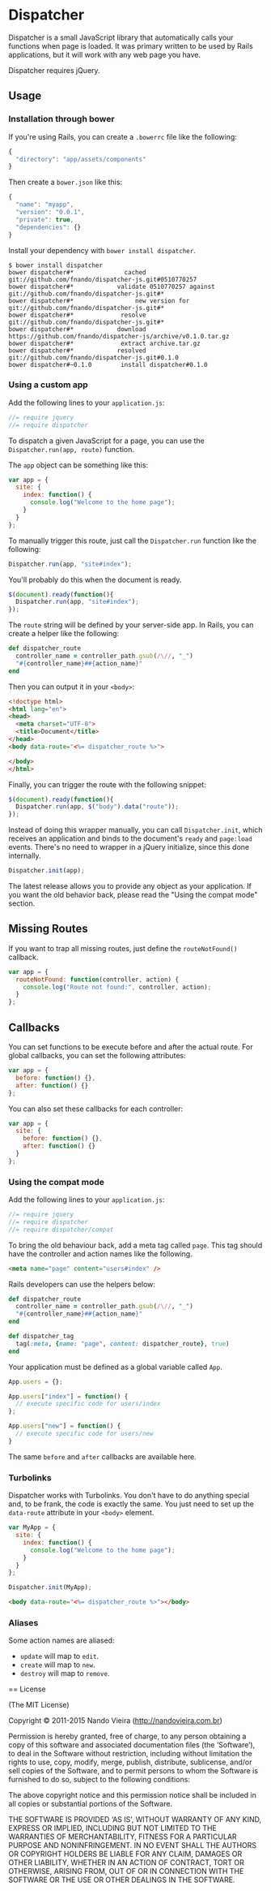 # Dispatcher

Dispatcher is a small JavaScript library that automatically calls your functions when page is loaded. It was primary written to be used by Rails applications, but it will work with any web page you have.

Dispatcher requires jQuery.

## Usage

### Installation through bower

If you're using Rails, you can create a `.bowerrc` file like the following:

```javascript
{
  "directory": "app/assets/components"
}
```

Then create a `bower.json` like this:

```javascript
{
  "name": "myapp",
  "version": "0.0.1",
  "private": true,
  "dependencies": {}
}
```

Install your dependency with `bower install dispatcher`.

```text
$ bower install dispatcher
bower dispatcher#*              cached git://github.com/fnando/dispatcher-js.git#0510770257
bower dispatcher#*            validate 0510770257 against git://github.com/fnando/dispatcher-js.git#*
bower dispatcher#*                 new version for git://github.com/fnando/dispatcher-js.git#*
bower dispatcher#*             resolve git://github.com/fnando/dispatcher-js.git#*
bower dispatcher#*            download https://github.com/fnando/dispatcher-js/archive/v0.1.0.tar.gz
bower dispatcher#*             extract archive.tar.gz
bower dispatcher#*            resolved git://github.com/fnando/dispatcher-js.git#0.1.0
bower dispatcher#~0.1.0        install dispatcher#0.1.0
```

### Using a custom app

Add the following lines to your `application.js`:

```javascript
//= require jquery
//= require dispatcher
```

To dispatch a given JavaScript for a page, you can use the `Dispatcher.run(app, route)` function.

The `app` object can be something like this:

```javascript
var app = {
  site: {
    index: function() {
      console.log("Welcome to the home page");
    }
  }
};
```

To manually trigger this route, just call the `Dispatcher.run` function like the following:

```javascript
Dispatcher.run(app, "site#index");
```

You'll probably do this when the document is ready.

```javascript
$(document).ready(function(){
  Dispatcher.run(app, "site#index");
});
```

The `route` string will be defined by your server-side app. In Rails, you can create a helper like the following:

```ruby
def dispatcher_route
  controller_name = controller_path.gsub(/\//, "_")
  "#{controller_name}##{action_name}"
end
```

Then you can output it in your `<body>`:

```html
<!doctype html>
<html lang="en">
<head>
  <meta charset="UTF-8">
  <title>Document</title>
</head>
<body data-route="<%= dispatcher_route %>">

</body>
</html>
```

Finally, you can trigger the route with the following snippet:

```javascript
$(document).ready(function(){
  Dispatcher.run(app, $("body").data("route"));
});
```

Instead of doing this wrapper manually, you can call `Dispatcher.init`, which receives an application and binds to the document's `ready` and `page:load` events. There's no need to wrapper in a jQuery initialize, since this done internally.

```javascript
Dispatcher.init(app);
```

The latest release allows you to provide any object as your application. If you want the old behavior back, please read the "Using the compat mode" section.

## Missing Routes

If you want to trap all missing routes, just define the `routeNotFound()` callback.

```javascript
var app = {
  routeNotFound: function(controller, action) {
    console.log("Route not found:", controller, action);
  }
};
```

## Callbacks

You can set functions to be execute before and after the actual route. For global callbacks, you can set the following attributes:

```javascript
var app = {
  before: function() {},
  after: function() {}
};
```

You can also set these callbacks for each controller:

```javascript
var app = {
  site: {
    before: function() {},
    after: function() {}
  }
};
```

### Using the compat mode

Add the following lines to your `application.js`:

```javascript
//= require jquery
//= require dispatcher
//= require dispatcher/compat
```

To bring the old behaviour back, add a meta tag called `page`. This tag should have the controller and action names like the following.

```html
<meta name="page" content="users#index" />
```

Rails developers can use the helpers below:

```ruby
def dispatcher_route
  controller_name = controller_path.gsub(/\//, "_")
  "#{controller_name}##{action_name}"
end

def dispatcher_tag
  tag(:meta, {name: "page", content: dispatcher_route}, true)
end
```

Your application must be defined as a global variable called `App`.

```javascript
App.users = {};

App.users["index"] = function() {
  // execute specific code for users/index
};

App.users["new"] = function() {
  // execute specific code for users/new
}
```

The same `before` and `after` callbacks are available here.

### Turbolinks

Dispatcher works with Turbolinks. You don't have to do anything special and, to be frank, the code is exactly the same. You just need to set up the `data-route` attribute in your `<body>` element.

```javascript
var MyApp = {
  site: {
    index: function() {
      console.log("Welcome to the home page");
    }
  }
};

Dispatcher.init(MyApp);
```

```html
<body data-route="<%= dispatcher_route %>"></body>
```

### Aliases

Some action names are aliased:

- `update` will map to `edit`.
- `create` will map to `new`.
- `destroy` will map to `remove`.

== License

(The MIT License)

Copyright © 2011-2015 Nando Vieira (http://nandovieira.com.br)

Permission is hereby granted, free of charge, to any person obtaining a copy of this software and associated documentation files (the ‘Software’), to deal in the Software without restriction, including without limitation the rights to use, copy, modify, merge, publish, distribute, sublicense, and/or sell copies of the Software, and to permit persons to whom the Software is furnished to do so, subject to the following conditions:

The above copyright notice and this permission notice shall be included in all copies or substantial portions of the Software.

THE SOFTWARE IS PROVIDED ‘AS IS’, WITHOUT WARRANTY OF ANY KIND, EXPRESS OR IMPLIED, INCLUDING BUT NOT LIMITED TO THE WARRANTIES OF MERCHANTABILITY, FITNESS FOR A PARTICULAR PURPOSE AND NONINFRINGEMENT. IN NO EVENT SHALL THE AUTHORS OR COPYRIGHT HOLDERS BE LIABLE FOR ANY CLAIM, DAMAGES OR OTHER LIABILITY, WHETHER IN AN ACTION OF CONTRACT, TORT OR OTHERWISE, ARISING FROM, OUT OF OR IN CONNECTION WITH THE SOFTWARE OR THE USE OR OTHER DEALINGS IN THE SOFTWARE.
